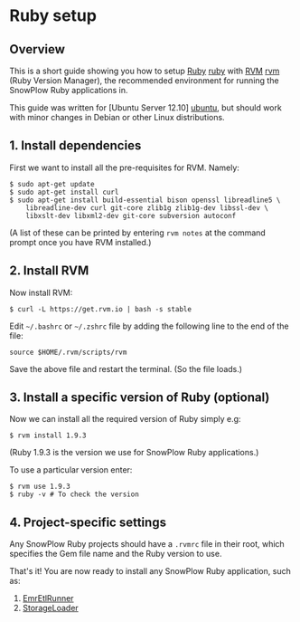 # Ruby setup

## Overview

This is a short guide showing you how to setup [Ruby] [ruby] with [RVM] [rvm] (Ruby Version Manager), the recommended environment for running the SnowPlow Ruby applications in.

This guide was written for [Ubuntu Server 12.10] [ubuntu], but should work with minor changes in Debian or other Linux distributions.

## 1. Install dependencies

First we want to install all the pre-requisites for RVM. Namely:

	$ sudo apt-get update
	$ sudo apt-get install curl
	$ sudo apt-get install build-essential bison openssl libreadline5 \
		libreadline-dev curl git-core zlib1g zlib1g-dev libssl-dev \
		libxslt-dev libxml2-dev git-core subversion autoconf	

(A list of these can be printed by entering `rvm notes` at the command prompt once you have RVM installed.)

## 2. Install RVM

Now install RVM:
	
	$ curl -L https://get.rvm.io | bash -s stable

Edit `~/.bashrc` or `~/.zshrc` file by adding the following line to the end of the file:

	source $HOME/.rvm/scripts/rvm

Save the above file and restart the terminal. (So the file loads.) 

## 3. Install a specific version of Ruby (optional)

Now we can install all the required version of Ruby simply e.g:

	$ rvm install 1.9.3

(Ruby 1.9.3 is the version we use for SnowPlow Ruby applications.)

To use a particular version enter:

	$ rvm use 1.9.3
	$ ruby -v # To check the version

## 4. Project-specific settings

Any SnowPlow Ruby projects should have a `.rvmrc` file in their root, which specifies the Gem file name and the Ruby version to use.

That's it! You are now ready to install any SnowPlow Ruby application, such as:

1. [EmrEtlRunner](Deploying-EmrEtlRunner)
2. [StorageLoader](StorageLoader-setup)

[ruby]: http://www.ruby-lang.org/en/
[rvm]: https://rvm.io/

[ubuntu]: http://www.ubuntu.com/download/server